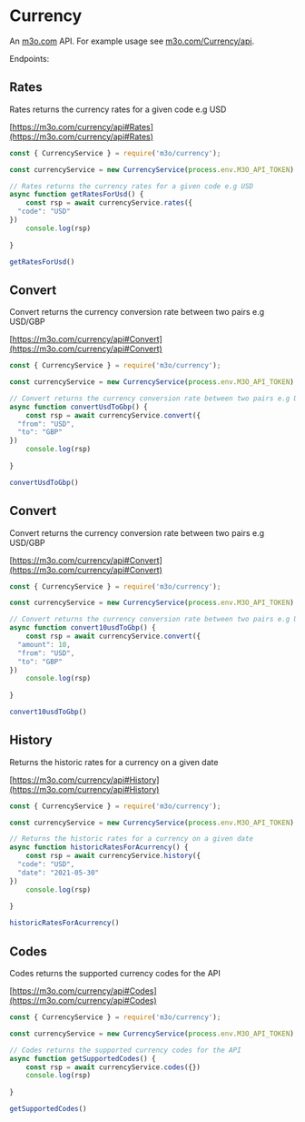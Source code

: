 # Currency

An [m3o.com](https://m3o.com) API. For example usage see [m3o.com/Currency/api](https://m3o.com/Currency/api).

Endpoints:

## Rates

Rates returns the currency rates for a given code e.g USD


[https://m3o.com/currency/api#Rates](https://m3o.com/currency/api#Rates)

```js
const { CurrencyService } = require('m3o/currency');

const currencyService = new CurrencyService(process.env.M3O_API_TOKEN)

// Rates returns the currency rates for a given code e.g USD
async function getRatesForUsd() {
	const rsp = await currencyService.rates({
  "code": "USD"
})
	console.log(rsp)
	
}

getRatesForUsd()
```
## Convert

Convert returns the currency conversion rate between two pairs e.g USD/GBP


[https://m3o.com/currency/api#Convert](https://m3o.com/currency/api#Convert)

```js
const { CurrencyService } = require('m3o/currency');

const currencyService = new CurrencyService(process.env.M3O_API_TOKEN)

// Convert returns the currency conversion rate between two pairs e.g USD/GBP
async function convertUsdToGbp() {
	const rsp = await currencyService.convert({
  "from": "USD",
  "to": "GBP"
})
	console.log(rsp)
	
}

convertUsdToGbp()
```
## Convert

Convert returns the currency conversion rate between two pairs e.g USD/GBP


[https://m3o.com/currency/api#Convert](https://m3o.com/currency/api#Convert)

```js
const { CurrencyService } = require('m3o/currency');

const currencyService = new CurrencyService(process.env.M3O_API_TOKEN)

// Convert returns the currency conversion rate between two pairs e.g USD/GBP
async function convert10usdToGbp() {
	const rsp = await currencyService.convert({
  "amount": 10,
  "from": "USD",
  "to": "GBP"
})
	console.log(rsp)
	
}

convert10usdToGbp()
```
## History

Returns the historic rates for a currency on a given date


[https://m3o.com/currency/api#History](https://m3o.com/currency/api#History)

```js
const { CurrencyService } = require('m3o/currency');

const currencyService = new CurrencyService(process.env.M3O_API_TOKEN)

// Returns the historic rates for a currency on a given date
async function historicRatesForAcurrency() {
	const rsp = await currencyService.history({
  "code": "USD",
  "date": "2021-05-30"
})
	console.log(rsp)
	
}

historicRatesForAcurrency()
```
## Codes

Codes returns the supported currency codes for the API


[https://m3o.com/currency/api#Codes](https://m3o.com/currency/api#Codes)

```js
const { CurrencyService } = require('m3o/currency');

const currencyService = new CurrencyService(process.env.M3O_API_TOKEN)

// Codes returns the supported currency codes for the API
async function getSupportedCodes() {
	const rsp = await currencyService.codes({})
	console.log(rsp)
	
}

getSupportedCodes()
```
